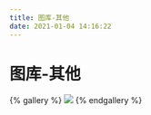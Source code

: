 ```yaml
---
title: 图库-其他
date: 2021-01-04 14:16:22
---
```


# 图库-其他
{% gallery %}
![](/img/other.png)
{% endgallery %}